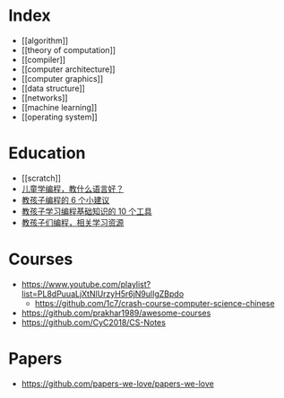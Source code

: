 # Index
- [[algorithm]]
- [[theory of computation]]
- [[compiler]]
- [[computer architecture]]
- [[computer graphics]]
- [[data structure]]
- [[networks]]
- [[machine learning]]
- [[operating system]]



# Education
- [[scratch]]
- [儿童学编程，教什么语言好？](https://www.zhihu.com/question/19705160?wechatShare=1)
- [教孩子编程的 6 个小建议](http://blog.jobbole.com/95737/)
- [教孩子学习编程基础知识的 10 个工具](http://blog.jobbole.com/77291/)
- [教孩子们编程，相关学习资源](http://blog.jobbole.com/49786/)



# Courses
- https://www.youtube.com/playlist?list=PL8dPuuaLjXtNlUrzyH5r6jN9ulIgZBpdo
  - https://github.com/1c7/crash-course-computer-science-chinese
- https://github.com/prakhar1989/awesome-courses
- https://github.com/CyC2018/CS-Notes



# Papers
- https://github.com/papers-we-love/papers-we-love


